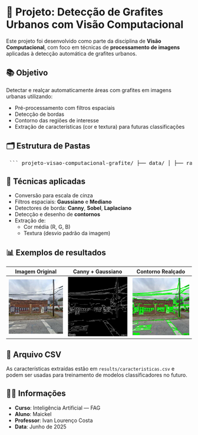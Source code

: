 # 🧠 Projeto: Detecção de Grafites Urbanos com Visão Computacional

Este projeto foi desenvolvido como parte da disciplina de **Visão Computacional**, com foco em técnicas de **processamento de imagens** aplicadas à detecção automática de grafites urbanos.

## 📚 Objetivo

Detectar e realçar automaticamente áreas com grafites em imagens urbanas utilizando:

- Pré-processamento com filtros espaciais
- Detecção de bordas
- Contorno das regiões de interesse
- Extração de características (cor e textura) para futuras classificações

## 🗂️ Estrutura de Pastas

<pre lang="markdown"> ``` projeto-visao-computacional-grafite/ ├── data/ │ ├── raw/ # Imagens originais │ └── processed/ # Imagens com pré-processamento (cinza, filtros, bordas) ├── results/ # Imagens com contornos realçados + .csv com características ├── notebooks/ │ └── Projeto Grafite.ipynb ├── utils/ ├── .gitignore └── README.md ``` </pre>

## 🔧 Técnicas aplicadas

- Conversão para escala de cinza
- Filtros espaciais: **Gaussiano** e **Mediano**
- Detectores de borda: **Canny**, **Sobel**, **Laplaciano**
- Detecção e desenho de **contornos**
- Extração de:
  - Cor média (R, G, B)
  - Textura (desvio padrão da imagem)

## 📊 Exemplos de resultados

| Imagem Original | Canny + Gaussiano | Contorno Realçado |
|------------------|-------------------|--------------------|
| ![](data/raw/Atlanta_%20(33.735238%2C%20-84.40208).jpg) | ![](data/processed/canny_0.jpg) | ![](results/contornos_0.jpg) |

## 📁 Arquivo CSV

As características extraídas estão em `results/caracteristicas.csv` e podem ser usadas para treinamento de modelos classificadores no futuro.

## 👨‍🎓 Informações

- **Curso**: Inteligência Artificial — FAG
- **Aluno**: Maickel
- **Professor**: Ivan Lourenço Costa
- **Data**: Junho de 2025
